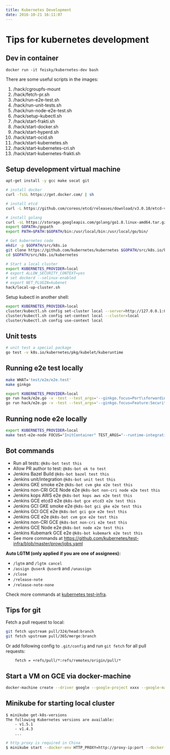 ```yaml
---
title: Kubernetes Development
date: 2016-10-21 16:11:07
---
```


# Tips for kubernetes development

## Dev in container

```
docker run -it feisky/kubernetes-dev bash
```

There are some useful scripts in the images:

1. /hack/cgroupfs-mount
2. /hack/fetch-pr.sh
3. /hack/run-e2e-test.sh
4. /hack/run-unit-tests.sh
5. /hack/run-node-e2e-test.sh
6. /hack/setup-kubectl.sh
7. /hack/start-frakti.sh
8. /hack/start-docker.sh
9. /hack/start-hyperd.sh
10. /hack/start-ocid.sh
11. /hack/start-kubernetes.sh
12. /hack/start-kubernetes-cri.sh
13. /hack/start-kubernetes-frakti.sh

## Setup development virtual machine

```sh
apt-get install -y gcc make socat git

# install docker
curl -fsSL https://get.docker.com/ | sh

# install etcd
curl -L https://github.com/coreos/etcd/releases/download/v3.0.10/etcd-v3.0.10-linux-amd64.tar.gz -o etcd-v3.0.10-linux-amd64.tar.gz && tar xzvf etcd-v3.0.10-linux-amd64.tar.gz && /bin/cp -f etcd-v3.0.10-linux-amd64/{etcd,etcdctl} /usr/bin && rm -rf etcd-v3.0.10-linux-amd64*

# install golang
curl -sL https://storage.googleapis.com/golang/go1.8.linux-amd64.tar.gz | tar -C /usr/local -zxf -
export GOPATH=/gopath
export PATH=$PATH:$GOPATH/bin:/usr/local/bin:/usr/local/go/bin/

# Get kubernetes code
mkdir -p $GOPATH/src/k8s.io
git clone https://github.com/kubernetes/kubernetes $GOPATH/src/k8s.io/kubernetes
cd $GOPATH/src/k8s.io/kubernetes

# Start a local cluster
export KUBERNETES_PROVIDER=local
# export ALLOW_SECURITY_CONTEXT=yes
# set dockerd --selinux-enabled
# export NET_PLUGIN=kubenet
hack/local-up-cluster.sh
```

Setup kubectl in another shell:

```sh
export KUBERNETES_PROVIDER=local
cluster/kubectl.sh config set-cluster local --server=http://127.0.0.1:8080 --insecure-skip-tls-verify=true
cluster/kubectl.sh config set-context local --cluster=local
cluster/kubectl.sh config use-context local
```

## Unit tests

```sh
# unit test a special package
go test -v k8s.io/kubernetes/pkg/kubelet/kuberuntime
```

## Running e2e test locally

```sh
make WHAT='test/e2e/e2e.test'
make ginkgo

export KUBERNETES_PROVIDER=local
go run hack/e2e.go -v -test --test_args='--ginkgo.focus=Port\sforwarding'
go run hack/e2e.go -v -test --test_args='--ginkgo.focus=Feature:SecurityContext'
```

## Running node e2e locally

```sh
export KUBERNETES_PROVIDER=local
make test-e2e-node FOCUS="InitContainer" TEST_ARGS="--runtime-integration-type=cri"
```

## Bot commands

- Run all tests: `@k8s-bot test this`
- Allow PR author to test: `@k8s-bot ok to test`
- Jenkins Bazel Build `@k8s-bot bazel test this`
- Jenkins unit/integration `@k8s-bot unit test this`
- Jenkins GKE smoke e2e `@k8s-bot cvm gke e2e test this`
- Jenkins non-CRI GCE Node e2e `@k8s-bot non-cri node e2e test this`
- Jenkins kops AWS e2e `@k8s-bot kops aws e2e test this`
- Jenkins GCE etcd3 e2e `@k8s-bot gce etcd3 e2e test this`
- Jenkins GCI GKE smoke e2e `@k8s-bot gci gke e2e test this`
- Jenkins GCI GCE e2e `@k8s-bot gci gce e2e test this`
- Jenkins GCE e2e    `@k8s-bot cvm gce e2e test this`
- Jenkins non-CRI GCE  `@k8s-bot non-cri e2e test this`
- Jenkins GCE Node e2e `@k8s-bot node e2e test this`
- Jenkins Kubemark GCE e2e `@k8s-bot kubemark e2e test this`
- See more commands at <https://github.com/kubernetes/test-infra/blob/master/prow/jobs.yaml>

**Auto LGTM (only applied if you are one of assignees):**

- `/lgtm` and `/lgtm cancel`
- `/assign @userA @userB` and `/unassign`
- `/close`
- `/release-note`
- `/release-note-none`

Check more commands at [kubernetes test-infra](https://github.com/kubernetes/test-infra/blob/master/prow/commands.md).

## Tips for git

Fetch a pull request to local:

```sh
git fetch upstream pull/324/head:branch
git fetch upstream pull/365/merge:branch
```

Or add following config to `.git/config` and run `git fetch` for all pull requests:

```
    fetch = +refs/pull/*:refs/remotes/origin/pull/*
```

## Start a VM on GCE via docker-machine

```sh
docker-machine create --driver google --google-project xxxx --google-machine-type n1-standard-2 --google-disk-size 30 kubernetes
```

## Minikube for starting local cluster

```sh
$ minikube get-k8s-versions
The following Kubernetes versions are available:
    - v1.5.1
    - v1.4.3
    ...

# http proxy is required in China
$ minikube start --docker-env HTTP_PROXY=http://proxy-ip:port --docker-env HTTPS_PROXY=http://proxy-ip:port --vm-driver=xhyve --kubernetes-version="v1.4.3"
```
